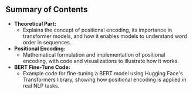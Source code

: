 ## Summary of Contents

- **Theoretical Part:**
  - Explains the concept of positional encoding, its importance in transformer models, and how it enables models to understand word order in sequences.
- **Positional Encoding:**
  - Mathematical formulation and implementation of positional encoding, with code and visualizations to illustrate how it works.
- **BERT Fine-Tune Code:**
  - Example code for fine-tuning a BERT model using Hugging Face's Transformers library, showing how positional encoding is applied in real NLP tasks.
